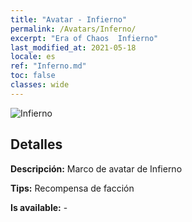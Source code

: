 ```yaml
---
title: "Avatar - Infierno"
permalink: /Avatars/Inferno/
excerpt: "Era of Chaos  Infierno"
last_modified_at: 2021-05-18
locale: es
ref: "Inferno.md"
toc: false
classes: wide
---
```

 ![Infierno](/images/a/avatarFrame_3.png)

## Detalles

 **Descripción:** Marco de avatar de Infierno 

 **Tips:** Recompensa de facción 

 **Is available:**  - 

